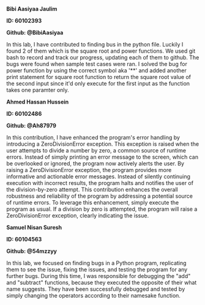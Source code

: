 **Bibi Aasiyaa Jaulim**

**ID: 60102393**

**Github: @BibiAasiyaa**

In this lab, I have contributed to finding bus in the python file. Luckily I found 2 of them which is the square root and power functions. We used git bash to record and track our progress, updating each of them to github. The bugs were found when sample test cases were ran. I solved the bug for power function by using the correct symbol aka '**' and added another print statement for square root function to return the square root value of the second input since it'd only execute for the first input as the function takes one paramter only.


**Ahmed Hassan Hussein**

**ID: 60102486**

**Github: @Ah87979**

In this contribution, I have enhanced the program's error handling by introducing a ZeroDivisionError exception. This exception is raised when the user attempts to divide a number by zero, a common source of runtime errors. Instead of simply printing an error message to the screen, which can be overlooked or ignored, the program now actively alerts the user.
By raising a ZeroDivisionError exception, the program provides more informative and actionable error messages. Instead of silently continuing execution with incorrect results, the program halts and notifies the user of the division-by-zero attempt. This contribution enhances the overall robustness and reliability of the program by addressing a potential source of runtime errors.
To leverage this enhancement, simply execute the program as usual. If a division by zero is attempted, the program will raise a ZeroDivisionError exception, clearly indicating the issue.

**Samuel Nisan Suresh**

**ID: 60104563**

**Github: @54mzzyy**

In this lab, we focused on finding bugs in a Python program, replicating them to see the issue, fixing the issues, and testing the program for any further bugs. During this time, I was responsible for debugging the "add" and "subtract" functions, because they executed the opposite of their what name suggests. They have been successfully debugged and tested by simply changing the operators according to their namesake function.

